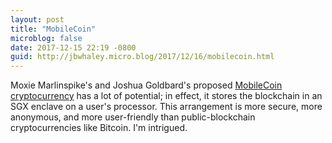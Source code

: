 ```yaml
---
layout: post
title: "MobileCoin"
microblog: false
date: 2017-12-15 22:19 -0800
guid: http://jbwhaley.micro.blog/2017/12/16/mobilecoin.html
---
```

Moxie Marlinspike's and Joshua Goldbard's proposed [MobileCoin cryptocurrency](https://www.wired.com/story/mobilecoin-cryptocurrency/) has a lot of potential; in effect, it stores the blockchain in an SGX enclave on a user's processor. This arrangement is more secure, more anonymous, and more user-friendly than public-blockchain cryptocurrencies like Bitcoin. I'm intrigued.
